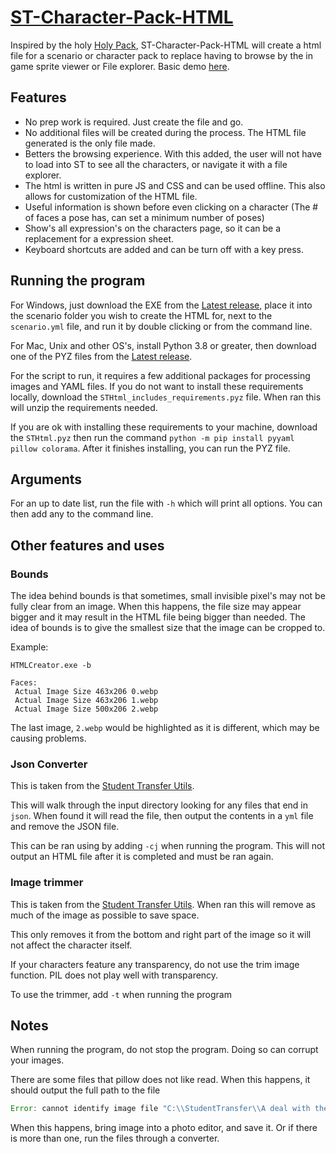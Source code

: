 # [ST-Character-Pack-HTML](https://github.com/coreman14/ST-Character-Pack-HTML)

Inspired by the holy [Holy Pack](https://www.tfgames.site/phpbb3/viewtopic.php?f=72&t=15688), ST-Character-Pack-HTML will create a html file for a scenario or character pack to replace having to browse by the in game sprite viewer or File explorer. Basic demo [here](https://coreman14.github.io/ST-Character-Pack-HTML/).

## Features

-   No prep work is required. Just create the file and go.
-   No additional files will be created during the process. The HTML file generated is the only file made.
-   Betters the browsing experience. With this added, the user will not have to load into ST to see all the characters, or navigate it with a file explorer.
-   The html is written in pure JS and CSS and can be used offline. This also allows for customization of the HTML file.
-   Useful information is shown before even clicking on a character (The # of faces a pose has, can set a minimum number of poses)
-   Show's all expression's on the characters page, so it can be a replacement for a expression sheet.
-   Keyboard shortcuts are added and can be turn off with a key press.

## Running the program

For Windows, just download the EXE from the [Latest release](https://github.com/coreman14/ST-Character-Pack-HTML/releases/latest/download/HTMLCreator.exe), place it into the scenario folder you wish to create the HTML for, next to the `scenario.yml` file, and run it by double clicking or from the command line.

For Mac, Unix and other OS's, install Python 3.8 or greater, then download one of the PYZ files from the [Latest release](https://github.com/coreman14/ST-Character-Pack-HTML/releases/latest).

For the script to run, it requires a few additional packages for processing images and YAML files. If you do not want to install these requirements locally, download the `STHtml_includes_requirements.pyz` file. When ran this will unzip the requirements needed.

If you are ok with installing these requirements to your machine, download the `STHtml.pyz` then run the command `python -m pip install pyyaml pillow colorama`. After it finishes installing, you can run the PYZ file.

## Arguments

For an up to date list, run the file with `-h` which will print all options. You can then add any to the command line.

## Other features and uses

### Bounds

The idea behind bounds is that sometimes, small invisible pixel's may not be fully clear from an image. When this happens, the file size may appear bigger and it may result in the HTML file being bigger than needed. The idea of bounds is to give the smallest size that the image can be cropped to.

Example:

```properties
HTMLCreator.exe -b

Faces:
 Actual Image Size 463x206 0.webp
 Actual Image Size 463x206 1.webp
 Actual Image Size 500x206 2.webp
```

The last image, `2.webp` would be highlighted as it is different, which may be causing problems.

### Json Converter

This is taken from the [Student Transfer Utils](https://utils.student-transfer.com).

This will walk through the input directory looking for any files that end in `json`. When found it will read the file, then output the contents in a `yml` file and remove the JSON file.

This can be ran using by adding `-cj` when running the program. This will not output an HTML file after it is completed and must be ran again.

### Image trimmer

This is taken from the [Student Transfer Utils](https://utils.student-transfer.com). When ran this will remove as much of the image as possible to save space.

This only removes it from the bottom and right part of the image so it will not affect the character itself.

If your characters feature any transparency, do not use the trim image function. PIL does not play well with transparency.

To use the trimmer, add `-t` when running the program

## Notes

When running the program, do not stop the program. Doing so can corrupt your images.

There are some files that pillow does not like read. When this happens, it should output the full path to the file

```js
Error: cannot identify image file "C:\\StudentTransfer\\A deal with the devil\\characters\\corneliasaya\\a\\faces\\face\\0.png". Please convert the file to png or webp.
```

When this happens, bring image into a photo editor, and save it. Or if there is more than one, run the files through a converter.
